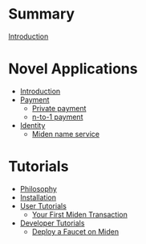# Summary

[Introduction](introduction.md)

# Novel Applications
- [Introduction](novel_applications/README.md)
- [Payment]()
  - [Private payment](novel_applications/payment/private_payment.md)
  - [n-to-1 payment](novel_applications/payment/n-to-1_payment.md)
- [Identity]()
  - [Miden name service](novel_applications/identity/miden_name_service.md)

# Tutorials
- [Philosophy](tutorials/README.md)
- [Installation](tutorials/installation.md)
- [User Tutorials](tutorials/user/README.md)
  - [Your First Miden Transaction](tutorials/user/first_miden_transaction.md)
- [Developer Tutorials](tutorials/developer/README.md)
  - [Deploy a Faucet on Miden](tutorials/developer/deploy_faucet.md)
